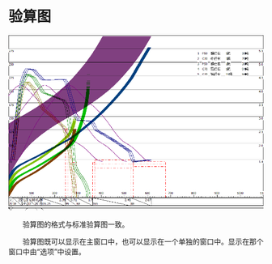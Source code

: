 # 验算图

![验算图](images/CheckMap.bmp)

&emsp;&emsp;验算图的格式与标准验算图一致。

&emsp;&emsp;验算图既可以显示在主窗口中，也可以显示在一个单独的窗口中。显示在那个窗口中由“选项”中设置。

